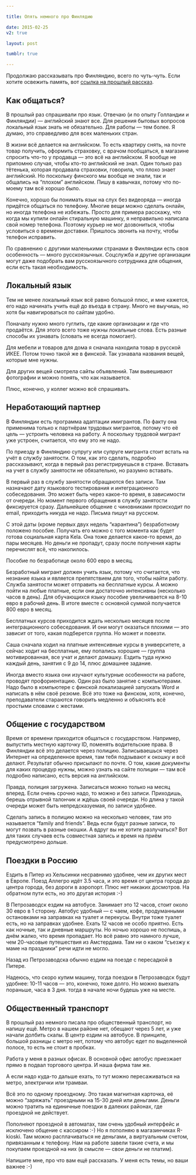 ```yaml
---

title: Опять немного про Финлядию

date: 2015-02-25
v2: true

layout: post

tumblr: true

---
```

Продолжаю рассказывать про Финляндию, всего по чуть-чуть. Если хотите освежить память, вот [ссылка на прошлый рассказ](http://varya-daily.tumblr.com/post/110379049793/1).

## Как общаться?

В прошлый раз спрашивали про язык. Отвечаю (и по опыту Голландии и Финляндии) — английский знают все. Для решения бытовых вопросов локальный язык знать не обязательно. Для работы — тем более. Я думаю, это справедливо для всех маленьких стран.
<excerpt/>

В жизни всё делается на английском. То есть квартиру снять, на почте товар получить, оформить страховку, с врачом пообщаться, в магазине спросить что-то у продавца — это всё на английском. Я вообще не припомню случая, чтобы кто-то английский не знал. Один только раз тётенька, которая продавала страховки, говорила, что плохо знает английский. Но поскольку финского мы вообще не знали, так и общались на “плохом” английском. Пишу в кавычках, потому что по-моему там всё хорошо было.

Конечно, хорошо бы понимать язык на слух без видеоряда — иногда придётся общаться по телефону. Многие вещи можно сделать онлайн, но иногда телефона не избежать. Просто для примера расскажу, что когда мы купили онлайн стиральную машинку, я неправильно написала свой номер телефона. Поэтому курьер не мог дозвониться, чтобы условиться о времени доставки. Пришлось звонить на почту, чтобы телефон исправить.

По сравнению с другими маленькими странами в Финляндии есть своя особенность — много русскоязычных. Соцслужба и другие организации могут даже подобрать вам русскоязычного сотрудника для общения, если есть такая необходимость.

## Локальный язык

Тем не менее локальный язык всё равно большой плюс, и мне кажется, его надо начинать учить ещё до въезда в страну. Много не выучишь, но хотя бы навигироваться по сайтам удобно.

Поначалу нужно много гуглить, где какие организации и где что продаётся. Для этого всего тоже нужны локальные слова. Есть разные способы их узнавать (словать не всегда помогает).

Для мебели и товаров для дома я сначала находила товар в русской ИКЕЕ. Потом точно такой же в финской. Так узнавала названия вещей, которые мне нужны.

Для других вещей смотрела сайты объявлений. Там вывешивают фотографии и можно понять, что как называется.

Плюс, конечно, у коллег можно всё спрашивать.

## Неработающий партнер

В Финляндии есть программа адаптации имигрантов. По факту она применима только к партнёрам трудовых мигрантов, потому что её цель — устроить человека на работу. А поскольку трудовой мигрант уже устроен, считается, что ему это не надо.

По приезду в Финляндию супругу или супруге мигранта стоит встать на учёт в службу занятости. О том, как это сделать, подробно рассказывают, когда в первый раз регистрируешься в стране. Вставать на учет в службу занятости не обязательно, но разумно вставать.

В первый раз в службу занятости обращаются без записи. Там назначают дату языкового тестирования и интеграционного собеседования. Это может быть через какое-то время, в зависимости от очереди. Но момент первого обращения в службу занятости фиксируется сразу. Дальнейшее общение с чиновниками происходит по email, приходить никуда не надо. Письма пишут на русском.

С этой даты (кроме первых двух недель “карантина”) безработному положено пособие. Получать его можно с того момента как будет готова социальная карта Kela. Она тоже делается какое-то время, до пары месяцев. Но деньги не пропадут, сразу после получения карты перечислят всё, что накопилось.

Пособие по безработице около 600 евро в месяц.

Безработный мигрант должен учить язык, потому что считается, что незнание языка и является препятствием для того, чтобы найти работу. Служба занятости может отправить на бесплатные курсы. А можно пойти на любые платные, если они достаточно интенсивны (несколько часов в день). Для обучающихся языку пособие увеличивается на 8-10 евро в рабочий день. В итоге вместе с основной суммой получается 800 евро в месяц.

Бесплатных курсов приходится ждать несколько месяцев после интеграционного собеседования. И они могут оказаться плохими — это зависит от того, какая подберется группа. Но может и повезти.

Саша сначала ходил на платные интенсивные курсы в университете, а сейчас ходит на бесплатные, ему попались хорошие — группа мотивированная, все учат и делают домашку. Ездить туда нужно каждый день, занятия с 9 до 14, плюс домашнее задание.

Иногда вместо языка они изучают культурные особенности на работе, проводят профориентацию. Один раз было занятие с компьютерами. Надо было в компьютере с финской локализацией запускать Word и написать в нём своё резюме. Всё это тоже на финском, хотя, конечно, преподаватели стараются говорить медленно и объяснять всё простыми словами с жестами.

## Общение с государством

Время от времени приходится общаться с государством. Например, выпустить местную карточку ID, поменять водительские права. В Финляндии всё это делается через полицию. Записываешься через Интернет на определенное время, там тебя подзывают к окошку и всё делают. Результат обычно присылают по почте. О том, какие документы для каких процедур нужны, можно узнать на сайте полиции — там всё подробно написано, есть версия на английском.

Правда, полиция загружена. Записаться можно только на месяц вперед. Если очень срочно надо, то можно и без записи. Приходишь, берешь отрывной талончик и ждёшь своей очереди. Но длина у такой очереди может быть непредсказуемая, по записи удобнее.

Сделать запись в полицию можно на несколько человек, там это называется “family and friends”. Ведь если будут разные записи, то могут позвать в разные окошки. А вдруг вы не хотите разлучаться? Вот для таких случаев есть совместная запись и время на приём предусмотрено дольше.

## Поездки в Россию

Ездить в Питер из Хельсинки несравнимо удобнее, чем их других мест в Европе. Поезд Аллегро идёт 3.5 часа, и это время от центра города до центра города, без дороги в аэропорт. Плюс нет никаких досмотров. На обратном пути есть, но это другая история :-)

В Петрозаводск ездим на автобусе. Занимает это 12 часов, стоит около 30 евро в 1 сторону. Автобус удобный — с чаем, кофе, продуманными остановками на заправках на туалет и перекусы. Внутри тоже туалет есть, но на заправках удобнее. Ехать 12 часов не особо приятно. Есть как ночные, так и дневные маршруты. Но ночью хорошо не поспишь, а днём жалко, что время пропадает. Но всё равно это намного лучше, чем 20-часовые путешествия из Амстердама. Там ни о каком “съезжу к маме на праздники” речи идти не могло.

Назад из Петрозаводска обычно ездим на поезде с пересадкой в Питере.

Надеюсь, что скоро купим машину, тогда поездки в Петрозаводск будут удобнее: 10-11 часов — это, конечно, тоже долго. Но можно выехать пораньше, часа в 3 дня. тогда в начале ночи будешь уже на месте.

## Общественный транспорт

В прошлый раз немного писала про общественный транспорт, но напишу ещё. Метро в нашем районе нет, обещают через 5 лет, и уже начали долбить скалы. В центр ездим на автобусе. В принципе, большой разницы с метро нет, потому что автобус едет по выделенной полосе, то есть не стоит в пробках.

Работа у меня в разных офисах. В основной офис автобус приезжает прямо в подвал торгового центра. И наша фирма там же.

А если надо куда-то дальше ехать, то тут можно пересаживаться на метро, электрички или трамваи.

Всё это по одному проездному. Это такая магнитная карточка, её можно “заряжать” проездными на 15-30 дней или деньгами. Деньги можно тратить на единичные поездки в далеких районах, где проездной не действует.

Пополняют проездной в автоматах, там очень удобный интерфейс и исключено общение с кассиром :-) Но я пополняю в магазинчиках R-kioski. Там можно расплачиваться не деньгами, а виртуальным счетом, привязанным к телефону. Нам на работе завели такие счета, и мы покупаем проездной на них (в смысле — свои деньги не платим).

Напишите мне, про что вам ещё рассказать. У меня есть темы, но ваши важнее :-)
